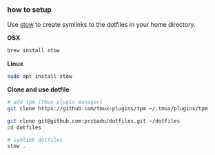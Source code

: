 ### how to setup
Use [stow](https://www.gnu.org/software/stow/) to create symlinks to the dotfiles in your home directory. 

**OSX**

```sh
brew install stow
```

**Linux**

```sh
sudo apt install stow
```

**Clone and use dotfile**

```sh
# add tpm (Tmux plugin manager)
git clone https://github.com/tmux-plugins/tpm ~/.tmux/plugins/tpm

git clone git@github.com:przbadu/dotfiles.git ~/dotfiles
cd dotfiles

# symlink dotfiles
stow .
```
